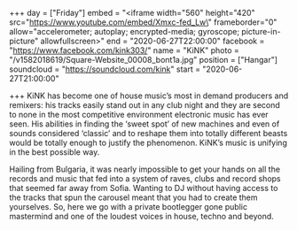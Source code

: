 +++
day = ["Friday"]
embed = "<iframe width=\"560\" height=\"420\" src=\"https://www.youtube.com/embed/Xmxc-fed_Lw\" frameborder=\"0\" allow=\"accelerometer; autoplay; encrypted-media; gyroscope; picture-in-picture\" allowfullscreen></iframe>"
end = "2020-06-27T22:00:00"
facebook = "https://www.facebook.com/kink303/"
name = "KiNK"
photo = "/v1582018619/Square-Website_00008_bont1a.jpg"
position = ["Hangar"]
soundcloud = "https://soundcloud.com/kink"
start = "2020-06-27T21:00:00"

+++
KiNK has become one of house music’s most in demand producers and remixers: his tracks easily stand out in any club night and they are second to none in the most competitive environment electronic music has ever seen. His abilities in finding the ‘sweet spot’ of new machines and even of sounds considered ‘classic’ and to reshape them into totally different beasts would be totally enough to justify the phenomenon. KiNK’s music is unifying in the best possible way.

Hailing from Bulgaria, it was nearly impossible to get your hands on all the records and music that fed into a system of raves, clubs and record shops that seemed far away from Sofia. Wanting to DJ without having access to the tracks that spun the carousel meant that you had to create them yourselves. So, here we go with a private bootlegger gone public mastermind and one of the loudest voices in house, techno and beyond.